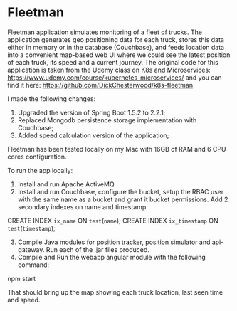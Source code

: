 # Fleetman

Fleetman application simulates monitoring of a fleet of trucks. The application generates geo positioning data for each truck, stores this data either in memory or in the database (Couchbase), and feeds location data into a convenient map-based web UI where we could see the latest position of each truck, its speed and a current journey. The original code for this application is taken from the Udemy class on K8s and Microservices: https://www.udemy.com/course/kubernetes-microservices/ and you can find it here: https://github.com/DickChesterwood/k8s-fleetman

I made the following changes:

1) Upgraded the version of Spring Boot 1.5.2 to 2.2.1;
2) Replaced Mongodb persistence storage implementation with Couchbase;
3) Added speed calculation version of the application;

Fleetman has been tested locally on my Mac with 16GB of RAM and 6 CPU cores configuration.

To run the app locally:

1) Install and run Apache ActiveMQ.
2) Install and run Couchbase, configure the bucket, setup the RBAC user with the same name as a bucket and grant it bucket permissions. Add 2 secondary indexes on name and timestamp

CREATE INDEX `ix_name` ON `test`(`name`);
CREATE INDEX `ix_timestamp` ON `test`(`timestamp`);

3) Compile Java modules for position tracker, position simulator and api-gateway. Run each of the .jar files produced.
4) Compile and Run the webapp angular module with the following command: 

npm start 

That should bring up the map showing each truck location, last seen time and speed.
